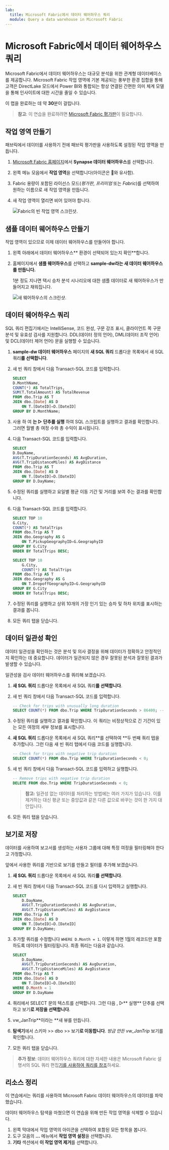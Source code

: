 ```yaml
---
lab:
  title: Microsoft Fabric에서 데이터 웨어하우스 쿼리
  module: Query a data warehouse in Microsoft Fabric
---
```


# Microsoft Fabric에서 데이터 웨어하우스 쿼리

Microsoft Fabric에서 데이터 웨어하우스는 대규모 분석을 위한 관계형 데이터베이스를 제공합니다. Microsoft Fabric 작업 영역에 기본 제공되는 풍부한 환경 집합을 통해 고객은 DirectLake 모드에서 Power BI와 통합되는 항상 연결된 간편한 의미 체계 모델을 통해 인사이트에 대한 시간을 줄일 수 있습니다. 

이 랩을 완료하는 데 약 **30**분이 걸립니다.

> **참고**: 이 연습을 완료하려면 [Microsoft Fabric 평가판](https://learn.microsoft.com/fabric/get-started/fabric-trial)이 필요합니다.

## 작업 영역 만들기

패브릭에서 데이터를 사용하기 전에 패브릭 평가판을 사용하도록 설정된 작업 영역을 만듭니다.

1. [Microsoft Fabric 홈페이지](https://app.fabric.microsoft.com)에서 **Synapse 데이터 웨어하우스**를 선택합니다.
1. 왼쪽 메뉴 모음에서 **작업 영역**을 선택합니다(아이콘은 와 유사함).
1. Fabric 용량이 포함된 라이선스 모드(*평가판*, *프리미엄* 또는 *Fabric*)를 선택하여 원하는 이름으로 새 작업 영역을 만듭니다.
1. 새 작업 영역이 열리면 비어 있어야 합니다.

    ![Fabric의 빈 작업 영역 스크린샷.](./Images/new-workspace.png)

## 샘플 데이터 웨어하우스 만들기

작업 영역이 있으므로 이제 데이터 웨어하우스를 만들어야 합니다.

1. 왼쪽 아래에서 데이터 웨어하우스** 환경이 선택되어 있는지 확인**합니다.
1. 홈페이지에서 **샘플 웨어하우스**를 선택하고 **sample-dw라는 **새 데이터 웨어하우스를 만듭니다**.**

    1분 정도 지나면 택시 승차 분석 시나리오에 대한 샘플 데이터로 새 웨어하우스가 만들어지고 채워집니다.

    ![새 웨어하우스의 스크린샷.](./Images/sample-data-warehouse.png)

## 데이터 웨어하우스 쿼리

SQL 쿼리 편집기에서는 IntelliSense, 코드 완성, 구문 강조 표시, 클라이언트 쪽 구문 분석 및 유효성 검사를 지원합니다. DDL(데이터 정의 언어), DML(데이터 조작 언어) 및 DCL(데이터 제어 언어) 문을 실행할 수 있습니다.

1. **sample-dw 데이터 웨어하우스** 페이지의 **새 SQL 쿼리** 드롭다운 목록에서 새 SQL 쿼리**를 선택합니다**.

1. 새 빈 쿼리 창에서 다음 Transact-SQL 코드를 입력합니다.

    ```sql
    SELECT 
    D.MonthName, 
    COUNT(*) AS TotalTrips, 
    SUM(T.TotalAmount) AS TotalRevenue 
    FROM dbo.Trip AS T
    JOIN dbo.[Date] AS D
        ON T.[DateID]=D.[DateID]
    GROUP BY D.MonthName;
    ```

1. 사용 하 여 **는 &#9655; 단추를 실행** 하여 SQL 스크립트를 실행하고 결과를 확인합니다. 그러면 월별 총 여정 수와 총 수익이 표시됩니다.

1. 다음 Transact-SQL 코드를 입력합니다.

    ```sql
   SELECT 
    D.DayName, 
    AVG(T.TripDurationSeconds) AS AvgDuration, 
    AVG(T.TripDistanceMiles) AS AvgDistance 
    FROM dbo.Trip AS T
    JOIN dbo.[Date] AS D
        ON T.[DateID]=D.[DateID]
    GROUP BY D.DayName;
    ```

1. 수정된 쿼리를 실행하고 요일별 평균 이동 기간 및 거리를 보여 주는 결과를 확인합니다.

1. 다음 Transact-SQL 코드를 입력합니다.

    ```sql
    SELECT TOP 10 
    G.City, 
    COUNT(*) AS TotalTrips 
    FROM dbo.Trip AS T
    JOIN dbo.Geography AS G
        ON T.PickupGeographyID=G.GeographyID
    GROUP BY G.City
    ORDER BY TotalTrips DESC;
    
    SELECT TOP 10 
        G.City, 
        COUNT(*) AS TotalTrips 
    FROM dbo.Trip AS T
    JOIN dbo.Geography AS G
        ON T.DropoffGeographyID=G.GeographyID
    GROUP BY G.City
    ORDER BY TotalTrips DESC;
    ```

1. 수정된 쿼리를 실행하고 상위 10개의 가장 인기 있는 승차 및 하차 위치를 표시하는 결과를 봅니다.

1. 모든 쿼리 탭을 닫습니다.

## 데이터 일관성 확인

데이터 일관성을 확인하는 것은 분석 및 의사 결정을 위해 데이터가 정확하고 안정적인지 확인하는 데 중요합니다. 데이터가 일관되지 않은 경우 잘못된 분석과 잘못된 결과가 발생할 수 있습니다. 

일관성을 검사 데이터 웨어하우스를 쿼리해 보겠습니다.

1. **새 SQL 쿼리** 드롭다운 목록에서 새 SQL 쿼리**를 선택합니다**.

1. 새 빈 쿼리 창에서 다음 Transact-SQL 코드를 입력합니다.

    ```sql
    -- Check for trips with unusually long duration
    SELECT COUNT(*) FROM dbo.Trip WHERE TripDurationSeconds > 86400; -- 24 hours
    ```

1. 수정된 쿼리를 실행하고 결과를 확인합니다. 이 쿼리는 비정상적으로 긴 기간이 있는 모든 여정의 세부 정보를 표시합니다.

1. **새 SQL 쿼리** 드롭다운 목록에서 새 SQL 쿼리**를 선택하여 **두 번째 쿼리 탭을 추가합니다. 그런 다음 새 빈 쿼리 탭에서 다음 코드를 실행합니다.

    ```sql
    -- Check for trips with negative trip duration
    SELECT COUNT(*) FROM dbo.Trip WHERE TripDurationSeconds < 0;
    ```

1. 새 빈 쿼리 창에서 다음 Transact-SQL 코드를 입력하고 실행합니다.

    ```sql
    -- Remove trips with negative trip duration
    DELETE FROM dbo.Trip WHERE TripDurationSeconds < 0;
    ```

    > **참고:** 일관성 없는 데이터를 처리하는 방법에는 여러 가지가 있습니다. 이를 제거하는 대신 평균 또는 중앙값과 같은 다른 값으로 바꾸는 것이 한 가지 대안입니다.

1. 모든 쿼리 탭을 닫습니다.

## 보기로 저장

데이터를 사용하여 보고서를 생성하는 사용자 그룹에 대해 특정 여정을 필터링해야 한다고 가정합니다.

앞에서 사용한 쿼리를 기반으로 보기를 만들고 필터를 추가해 보겠습니다.

1. **새 SQL 쿼리** 드롭다운 목록에서 새 SQL 쿼리**를 선택합니다**.

1. 새 빈 쿼리 창에서 다음 Transact-SQL 코드를 다시 입력하고 실행합니다.

    ```sql
    SELECT 
        D.DayName, 
        AVG(T.TripDurationSeconds) AS AvgDuration, 
        AVG(T.TripDistanceMiles) AS AvgDistance 
    FROM dbo.Trip AS T
    JOIN dbo.[Date] AS D
        ON T.[DateID]=D.[DateID]
    GROUP BY D.DayName;
    ```

1. 추가할 쿼리를 수정합니다 `WHERE D.Month = 1`. 이렇게 하면 1월의 레코드만 포함하도록 데이터가 필터링됩니다. 최종 쿼리는 다음과 같습니다.

    ```sql
    SELECT 
        D.DayName, 
        AVG(T.TripDurationSeconds) AS AvgDuration, 
        AVG(T.TripDistanceMiles) AS AvgDistance 
    FROM dbo.Trip AS T
    JOIN dbo.[Date] AS D
        ON T.[DateID]=D.[DateID]
    WHERE D.Month = 1
    GROUP BY D.DayName
    ```

1. 쿼리에서 SELECT 문의 텍스트를 선택합니다. 그런 다음 , &#9655;** 실행** 단추를 선택하고 보기**로 저장을 선택합니다**.

1. vw_JanTrip**이라는 **새 뷰를 만듭니다.

1. **탐색기**에서 스키마 >> dbo >> 보기**로 이동합니다**. *방금 만든 vw_JanTrip* 보기를 확인합니다.

1. 모든 쿼리 탭을 닫습니다.

> **추가 정보**: 데이터 웨어하우스 쿼리에 대한 자세한 내용은 Microsoft Fabric 설명서의 SQL 쿼리 편집[기를 사용하여 쿼리를 참조](https://learn.microsoft.com/fabric/data-warehouse/sql-query-editor)하세요.

## 리소스 정리

이 연습에서는 쿼리를 사용하여 Microsoft Fabric 데이터 웨어하우스의 데이터를 파악했습니다.

데이터 웨어하우스 탐색을 마쳤으면 이 연습을 위해 만든 작업 영역을 삭제할 수 있습니다.

1. 왼쪽 막대에서 작업 영역의 아이콘을 선택하여 포함된 모든 항목을 봅니다.
2. 도구 모음의 **...** 메뉴에서 **작업 영역 설정**을 선택합니다.
3. **기타** 섹션에서 **이 작업 영역 제거**를 선택합니다.
